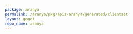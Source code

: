 ```yaml
---
package: aranya
permalink: /aranya/pkg/apis/aranya/generated/clientset
layout: goget
repo_name: aranya
---
```

